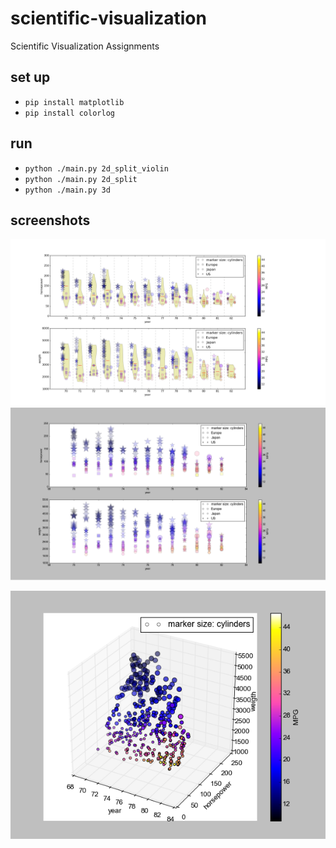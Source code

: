 scientific-visualization
========================

Scientific Visualization Assignments

set up
------

 * `pip install matplotlib`
 * `pip install colorlog`

run
---

 * `python ./main.py 2d_split_violin`
 * `python ./main.py 2d_split`
 * `python ./main.py 3d`

screenshots
-----------

![2d split_violin](vis_2d_split_violin_screenshot.png)
![2d split](vis_2d_split_screenshot.png)

![3d](vis_3d_screenshot.png)

